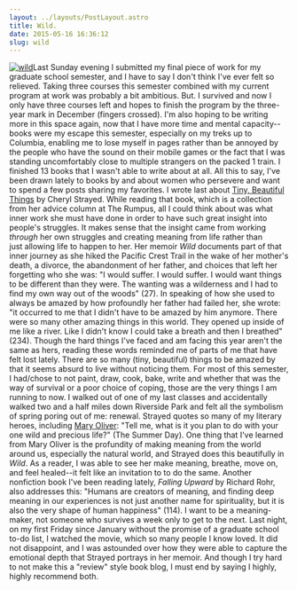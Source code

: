 ```yaml
---
layout: ../layouts/PostLayout.astro
title: Wild.
date: 2015-05-16 16:36:12
slug: wild
---
```


[![wild](http://akindoflibrary.com/wp-content/uploads/2015/05/wild-203x300.jpg)](http://akindoflibrary.com/wp-content/uploads/2015/05/wild.jpg)Last Sunday evening I submitted my final piece of work for my graduate school semester, and I have to say I don't think I've ever felt so relieved. Taking three courses this semester combined with my current program at work was probably a bit ambitious. But. I survived and now I only have three courses left and hopes to finish the program by the three-year mark in December (fingers crossed). I'm also hoping to be writing more in this space again, now that I have more time and mental capacity--books were my escape this semester, especially on my treks up to Columbia, enabling me to lose myself in pages rather than be annoyed by the people who have the sound on their mobile games or the fact that I was standing uncomfortably close to multiple strangers on the packed 1 train. I finished 13 books that I wasn't able to write about at all. All this to say, I've been drawn lately to books by and about women who persevere and want to spend a few posts sharing my favorites. I wrote last about [Tiny, Beautiful Things](http://akindoflibrary.com/tiny-beautiful-things/) by Cheryl Strayed. While reading that book, which is a collection from her advice column at The Rumpus, all I could think about was what inner work she must have done in order to have such great insight into people's struggles. It makes sense that the insight came from working _through_ her own struggles and creating meaning from life rather than just allowing life to happen to her. Her memoir _Wild_ documents part of that inner journey as she hiked the Pacific Crest Trail in the wake of her mother's death, a divorce, the abandonment of her father, and choices that left her forgetting who she was: "I would suffer. I would suffer. I would want things to be different than they were. The wanting was a wilderness and I had to find my own way out of the woods" (27). In speaking of how she used to always be amazed by how profoundly her father had failed her, she wrote: "it occurred to me that I didn't have to be amazed by him anymore. There were so many other amazing things in this world. They opened up inside of me like a river. Like I didn't know I could take a breath and then I breathed" (234). Though the hard things I've faced and am facing this year aren't the same as hers, reading these words reminded me of parts of me that have felt lost lately. There are so many (tiny, beautiful) things to be amazed by that it seems absurd to live without noticing them. For most of this semester, I had/chose to not paint, draw, cook, bake, write and whether that was the way of survival or a poor choice of coping, those are the very things I am running to now. I walked out of one of my last classes and accidentally walked two and a half miles down Riverside Park and felt all the symbolism of spring poring out of me: renewal. Strayed quotes so many of my literary heroes, including [Mary Oliver](http://akindoflibrary.com/the-magic-of-paying-attention-mary-olivers-a-thousand-mornings/): "Tell me, what is it you plan to do with your one wild and precious life?" (The Summer Day). One thing that I've learned from Mary Oliver is the profundity of making meaning from the world around us, especially the natural world, and Strayed does this beautifully in _Wild_. As a reader, I was able to see her make meaning, breathe, move on, and feel healed--it felt like an invitation to to do the same. Another nonfiction book I've been reading lately, _Falling Upward_ by Richard Rohr, also addresses this: "Humans are creators of meaning, and finding deep meaning in our experiences is not just another name for spirituality, but it is also the very shape of human happiness" (114). I want to be a meaning-maker, not someone who survives a week only to get to the next. Last night, on my first Friday since January without the promise of a graduate school to-do list, I watched the movie, which so many people I know loved. It did not disappoint, and I was astounded over how they were able to capture the emotional depth that Strayed portrays in her memoir. And though I try hard to not make this a "review" style book blog, I must end by saying I highly, highly recommend both.
